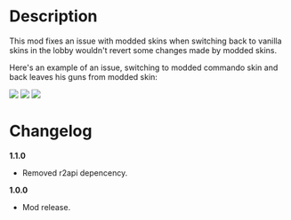 # Description
This mod fixes an issue with modded skins when switching back to vanilla skins in the lobby wouldn't revert some changes made by modded skins.

Here's an example of an issue, switching to modded commando skin and back leaves his guns from modded skin:

![](https://cdn.discordapp.com/attachments/706089456855154778/769883155250806784/unknown.png) ![](https://cdn.discordapp.com/attachments/706089456855154778/769883239757381693/unknown.png) ![](https://cdn.discordapp.com/attachments/706089456855154778/769883343101493248/unknown.png)

# Changelog
**1.1.0**

* Removed r2api depencency.

**1.0.0**

* Mod release.